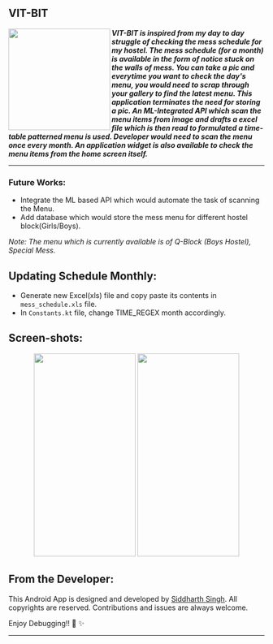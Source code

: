 ## VIT-BIT
<img align="left" width="200" height="200" src="https://user-images.githubusercontent.com/72121163/182018776-fa8d9332-c9ee-4cc4-8f4f-dbdd599a3549.svg">

***VIT-BIT is inspired from my day to day struggle of checking the mess schedule for my hostel. The mess schedule (for a month) is available in the form of notice stuck on the walls of mess. You can take a pic and everytime you want to check the day's menu, you would need to scrap through your gallery to find the latest menu. This application terminates the need for storing a pic. An ML-Integrated API which scan the menu items from image and drafts a excel file which is then read to formulated a time-table patterned menu is used. Developer would need to scan the menu once every month. An application widget is also available to check the menu items from the home screen itself.***

---

### Future Works:

- Integrate the ML based API which would automate the task of scanning the Menu.
- Add database which would store the mess menu for different hostel block(Girls/Boys).

*Note: The menu which is currently available is of Q-Block (Boys Hostel), Special Mess.*

## Updating Schedule Monthly:
- Generate new Excel(xls) file and copy paste its contents in ``mess_schedule.xls`` file.
- In ``Constants.kt`` file, change TIME_REGEX month accordingly.

## Screen-shots:
<p align="center">
  <img width="200" height="400" src="https://user-images.githubusercontent.com/72121163/183256531-450bd699-0bab-4ccf-a1fc-fb2a5c5fee68.jpeg">
  <img width="200" height="400" src="https://user-images.githubusercontent.com/72121163/183256539-c044d0bc-893f-4a35-8741-78002302380f.jpeg">  
</p>

## From the Developer:

This Android App is designed and developed by <a href="https://siddydevelops.github.io/">Siddharth Singh<a/>. All copyrights are reserved. Contributions and issues are always welcome.
  
Enjoy Debugging!! 🚀 ✨
  
---
